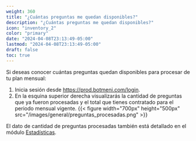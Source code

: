 ```yaml
---
weight: 360
title: "¿Cuántas preguntas me quedan disponibles?"
description: "¿Cuántas preguntas me quedan disponibles?"
icon: "inventory_2"
color: "primary"
date: "2024-04-08T23:13:49-05:00"
lastmod: "2024-04-08T23:13:49-05:00"
draft: false
toc: true
---
```


Si deseas conocer cuántas preguntas quedan disponibles para procesar de tu plan mensual:

1. Inicia sesión desde <https://prod.botmeni.com/login>.
2. En la esquina superior derecha visualizarás la cantidad de preguntas que ya fueron procesadas y el total que tienes contratado para el periodo mensual vigente.
{{< figure width="700px" height="500px" src="/images/general/preguntas_procesadas.png" >}}

El dato de cantidad de preguntas procesadas también está detallado en el módulo [Estadísticas](../../Estadisticas/estadisticas.md).





